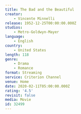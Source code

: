 ```yaml
---
title: The Bad and the Beautiful
creator:
    - Vincente Minnelli
release: 1952-12-25T00:00:00.000Z
studios:
    - Metro-Goldwyn-Mayer
language:
    - English
country:
    - United States
length: 118
genre:
    - Drama
    - Romance
format: Streaming
service: Criterion Channel
venue: Home
date: 2020-02-11T05:00:00.000Z
rating: '4.5'
revisit: false
media: Movie
id: 32499
---
```



